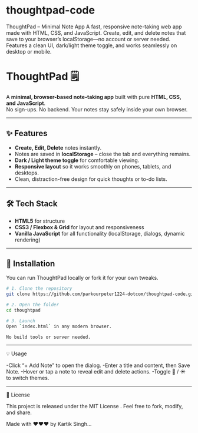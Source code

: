# thoughtpad-code
ThoughtPad – Minimal Note App A fast, responsive note-taking web app made with HTML, CSS, and JavaScript. Create, edit, and delete notes that save to your browser’s localStorage—no account or server needed. Features a clean UI, dark/light theme toggle, and works seamlessly on desktop or mobile.
# ThoughtPad 🗒️

A **minimal, browser-based note-taking app** built with pure **HTML, CSS, and JavaScript**.  
No sign-ups. No backend. Your notes stay safely inside your own browser.

---

## ✨ Features
- **Create, Edit, Delete** notes instantly.
- Notes are saved in **localStorage** – close the tab and everything remains.
- **Dark / Light theme toggle** for comfortable viewing.
- **Responsive layout** so it works smoothly on phones, tablets, and desktops.
- Clean, distraction-free design for quick thoughts or to-do lists.

---

## 🛠️ Tech Stack
- **HTML5** for structure  
- **CSS3 / Flexbox & Grid** for layout and responsiveness  
- **Vanilla JavaScript** for all functionality (localStorage, dialogs, dynamic rendering)

---

## 📂 Installation
You can run ThoughtPad locally or fork it for your own tweaks.

```bash
# 1. Clone the repository
git clone https://github.com/parkourpeter1224-dotcom/thoughtpad-code.git

# 2. Open the folder
cd thoughtpad

# 3. Launch
Open `index.html` in any modern browser.

No build tools or server needed.
```
---

💡 Usage

-Click “+ Add Note” to open the dialog.
-Enter a title and content, then Save Note.
-Hover or tap a note to reveal edit and delete actions.
-Toggle 🌙 / ☀️ to switch themes.

---

📜 License

This project is released under the MIT License
.
Feel free to fork, modify, and share.





Made with ❤️❤️❤️ by Kartik Singh...

